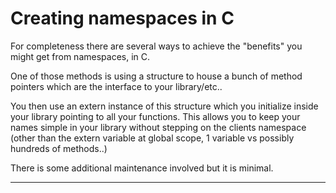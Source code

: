 # Creating namespaces in C

For completeness there are several ways to achieve the "benefits" you might get from namespaces, in C.

One of those methods is using a structure to house a bunch of method pointers which are the interface to your library/etc..

You then use an extern instance of this structure which you initialize inside 
your library pointing to all your functions. 
This allows you to keep your names simple in your library without stepping on
the clients namespace (other than the extern variable at global scope, 1 
variable vs possibly hundreds of methods..)

There is some additional maintenance involved but it is minimal.

--- 
